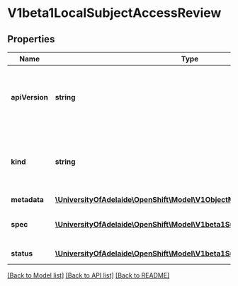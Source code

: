 # V1beta1LocalSubjectAccessReview

## Properties
Name | Type | Description | Notes
------------ | ------------- | ------------- | -------------
**apiVersion** | **string** | APIVersion defines the versioned schema of this representation of an object. Servers should convert recognized schemas to the latest internal value, and may reject unrecognized values. More info: http://releases.k8s.io/HEAD/docs/devel/api-conventions.md#resources | [optional] 
**kind** | **string** | Kind is a string value representing the REST resource this object represents. Servers may infer this from the endpoint the client submits requests to. Cannot be updated. In CamelCase. More info: http://releases.k8s.io/HEAD/docs/devel/api-conventions.md#types-kinds | [optional] 
**metadata** | [**\UniversityOfAdelaide\OpenShift\Model\V1ObjectMeta**](V1ObjectMeta.md) |  | [optional] 
**spec** | [**\UniversityOfAdelaide\OpenShift\Model\V1beta1SubjectAccessReviewSpec**](V1beta1SubjectAccessReviewSpec.md) | Spec holds information about the request being evaluated.  spec.namespace must be equal to the namespace you made the request against.  If empty, it is defaulted. | 
**status** | [**\UniversityOfAdelaide\OpenShift\Model\V1beta1SubjectAccessReviewStatus**](V1beta1SubjectAccessReviewStatus.md) | Status is filled in by the server and indicates whether the request is allowed or not | [optional] 

[[Back to Model list]](../README.md#documentation-for-models) [[Back to API list]](../README.md#documentation-for-api-endpoints) [[Back to README]](../README.md)


